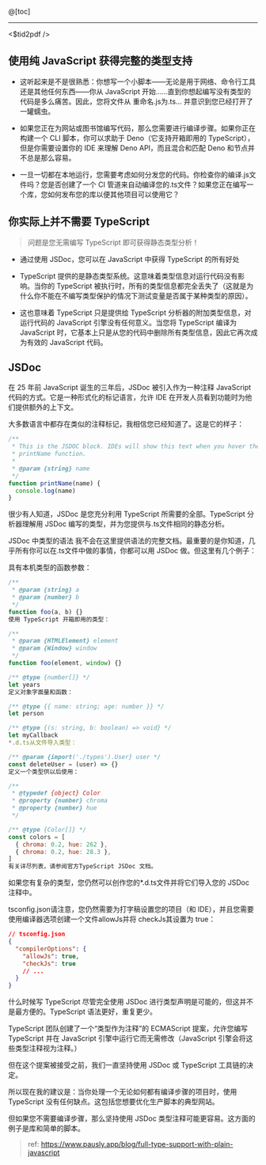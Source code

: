 @[toc]

<hr>

<$tid2pdf />

## 使用纯 JavaScript 获得完整的类型支持

* 这听起来是不是很熟悉：你想写一个小脚本——无论是用于网络、命令行工具还是其他任何东西——你从 JavaScript 开始……直到你想起编写没有类型的代码是多么痛苦。因此，您将文件从 重命名.js为.ts… 并意识到您已经打开了一罐蠕虫。

* 如果您正在为网站或图书馆编写代码，那么您需要进行编译步骤。如果你正在构建一个 CLI 脚本，你可以求助于 Deno（它支持开箱即用的 TypeScript），但是你需要设置你的 IDE 来理解 Deno API，而且混合和匹配 Deno 和节点并不总是那么容易。

* 一旦一切都在本地运行，您需要考虑如何分发您的代码。你检查你的编译.js文件吗？您是否创建了一个 CI 管道来自动编译您的.ts文件？如果您正在编写一个库，您如何发布您的库以便其他项目可以使用它？

## 你实际上并不需要 TypeScript

> 问题是您无需编写 TypeScript 即可获得静态类型分析！

* 通过使用 JSDoc，您可以在 JavaScript 中获得 TypeScript 的所有好处

* TypeScript 提供的是静态类型系统。这意味着类型信息对运行代码没有影响。当你的 TypeScript 被执行时，所有的类型信息都完全丢失了（这就是为什么你不能在不编写类型保护的情况下测试变量是否属于某种类型的原因）。

* 这也意味着 TypeScript 只是提供给 TypeScript 分析器的附加类型信息，对运行代码的 JavaScript 引擎没有任何意义。当您将 TypeScript 编译为 JavaScript 时，它基本上只是从您的代码中删除所有类型信息，因此它再次成为有效的 JavaScript 代码。

## JSDoc

在 25 年前 JavaScript 诞生的三年后，JSDoc 被引入作为一种注释 JavaScript 代码的方式。它是一种形式化的标记语言，允许 IDE 在开发人员看到功能时为他们提供额外的上下文。

大多数语言中都存在类似的注释标记，我相信您已经知道了。这是它的样子：

```js
/**
 * This is the JSDOC block. IDEs will show this text when you hover the
 * printName function.
 *
 * @param {string} name
 */
function printName(name) {
  console.log(name)
}
```

很少有人知道，JSDoc 是您充分利用 TypeScript 所需要的全部。TypeScript 分析器理解用 JSDoc 编写的类型，并为您提供与.ts文件相同的静态分析。

JSDoc 中类型的语法
我不会在这里提供语法的完整文档。最重要的是你知道，几乎所有你可以在.ts文件中做的事情，你都可以用 JSDoc 做。但这里有几个例子：

具有本机类型的函数参数：

```js
/**
 * @param {string} a
 * @param {number} b
 */
function foo(a, b) {}
使用 TypeScript 开箱即用的类型：

/**
 * @param {HTMLElement} element
 * @param {Window} window
 */
function foo(element, window) {}

/** @type {number[]} */
let years
定义对象字面量和函数：

/** @type {{ name: string; age: number }} */
let person

/** @type {(s: string, b: boolean) => void} */
let myCallback
*.d.ts从文件导入类型：

/** @param {import('./types').User} user */
const deleteUser = (user) => {}
定义一个类型供以后使用：

/**
 * @typedef {object} Color
 * @property {number} chroma
 * @property {number} hue
 */

/** @type {Color[]} */
const colors = [
  { chroma: 0.2, hue: 262 },
  { chroma: 0.2, hue: 28.3 },
]
有关详尽列表，请参阅官方TypeScript JSDoc 文档。
```

如果您有复杂的类型，您仍然可以创作您的*.d.ts文件并将它们导入您的 JSDoc 注释中。

tsconfig.json请注意，您仍然需要为打字稿设置您的项目（和 IDE），并且您需要使用编译器选项创建一个文件allowJs并将 checkJs其设置为 true：

```json
// tsconfig.json
{
  "compilerOptions": {
    "allowJs": true,
    "checkJs": true
    // ...
  }
}
```
什么时候写 TypeScript
尽管完全使用 JSDoc 进行类型声明是可能的，但这并不是最方便的。TypeScript 语法更好，重复更少。

TypeScript 团队创建了一个“类型作为注释”的 ECMAScript 提案，允许您编写 TypeScript 并在 JavaScript 引擎中运行它而无需修改（JavaScript 引擎会将这些类型注释视为注释。）

但在这个提案被接受之前，我们一直坚持使用 JSDoc 或 TypeScript 工具链的决定。

所以现在我的建议是：当你处理一个无论如何都有编译步骤的项目时，使用 TypeScript 没有任何缺点。这包括您想要优化生产脚本的典型网站。

但如果您不需要编译步骤，那么坚持使用 JSDoc 类型注释可能更容易。这方面的例子是库和简单的脚本。

> ref: https://www.pausly.app/blog/full-type-support-with-plain-javascript